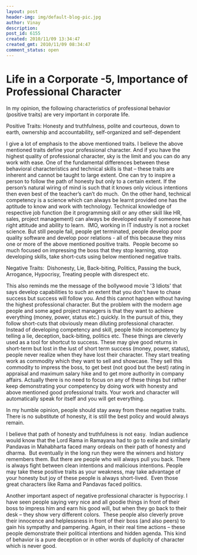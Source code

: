 ```yaml
---
layout: post
header-img: img/default-blog-pic.jpg
author: Vinay
description: 
post_id: 6155
created: 2010/11/09 13:34:47
created_gmt: 2010/11/09 08:34:47
comment_status: open
---
```


# Life in a Corporate -5, Importance of Professional Character

In my opinion, the following characteristics of professional behavior (positive traits) are very important in corporate life.

Positive Traits: Honesty and truthfulness, polite and courteous, down to earth, ownership and accountability, self-organized and self-dependent

I give a lot of emphasis to the above mentioned traits. I believe the above mentioned traits define your professional character. And if you have the highest quality of professional character, sky is the limit and you can do any work with ease. One of the fundamental differences between these behavioral characteristics and technical skills is that – these traits are inherent and cannot be taught to large extent. One can try to inspire a person to follow the path of honesty but only to a certain extent. If the person’s natural wiring of mind is such that it knows only vicious intentions then even best of the teacher’s can’t do much.  On the other hand, technical competency is a science which can always be learnt provided one has the aptitude to know and work with technology. Technical knowledge of respective job function (be it programming skill or any other skill like HR, sales, project management) can always be developed easily if someone has right attitude and ability to learn.  IMO, working in IT industry is not a rocket science. But still people fail, people get terminated, people develop poor quality software and develop poor relations - all of this because they miss one or more of the above mentioned positive traits.  People become so much focused on impressing the boss that they stop learning, stop developing skills, take short-cuts using below mentioned negative traits. 

Negative Traits:  Dishonesty, Lie, Back-biting, Politics, Passing the buck, Arrogance, Hypocrisy, Treating people with disrespect etc.

This also reminds me the message of the bollywood movie '3 Idiots' that says develop capabilities to such an extent that you don't have to chase success but success will follow you. And this cannot happen without having the highest professional character. But the problem with the modern age people and some aged project managers is that they want to achieve everything (money, power, status etc.) quickly. In the pursuit of this, they follow short-cuts that obviously mean diluting professional character. Instead of developing competency and skill, people hide incompetency by telling a lie, deception, back-biting, politics etc. These things are cleverly used as a tool for shortcut to success. These may give good returns in short-term but lost in the lust of short term success (money, power, status), people never realize when they have lost their character. They start treating work as commodity which they want to sell and showcase. They sell this commodity to impress the boss, to get best (not good but the best) rating in appraisal and maximum salary hike and to get more authority in company affairs. Actually there is no need to focus on any of these things but rather keep demonstrating your competency by doing work with honesty and above mentioned good professional traits. Your work and character will automatically speak for itself and you will get everything.

In my humble opinion, people should stay away from these negative traits. There is no substitute of honesty, it is still the best policy and would always remain.

I believe that path of honesty and truthfulness is not easy.  Indian audience would know that the Lord Rama in Ramayana had to go to exile and similarly Pandavas in Mahabharta faced many ordeals on their path of honesty and dharma.  But eventually in the long run they were the winners and history remembers them. But there are people who will always pull you back. There is always fight between clean intentions and malicious intentions. People may take these positive traits as your weakness, may take advantage of your honesty but joy of these people is always short-lived.  Even those great characters like Rama and Pandavas faced politics.

Another important aspect of negative professional character is hypocrisy. I have seen people saying very nice and all goodie things in front of their boss to impress him and earn his good will, but when they go back to their desk – they show very different colors.  These people also cleverly prove their innocence and helplessness in front of their boss (and also peers) to gain his sympathy and pampering. Again, in their real time actions – these people demonstrate their political intentions and hidden agenda. This kind of behavior is a pure deception or in other words of duplicity of character which is never good.